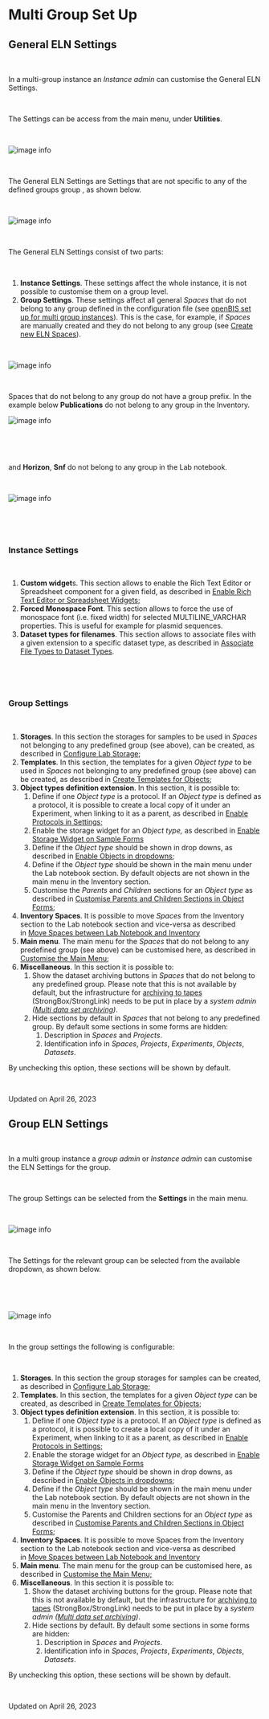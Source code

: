 Multi Group Set Up
====
 
## General ELN Settings

[](# "Print this article")

 

In a multi-group instance an *Instance admin* can customise the General
ELN Settings.

 

The Settings can be access from the main menu, under **Utilities**.

 

![image info](img/menu-settings-multigroup.png)

 

The General ELN Settings are Settings that are not specific to any of
the defined groups group , as shown below.

 

![image info](img/settings-selection-multigroup.png)

 

The General ELN Settings consist of two parts:

 

1.  **Instance Settings**. These settings affect the whole instance, it
    is not possible to customise them on a group level.
2.  **Group Settings**. These settings affect all general *Spaces* that
    do not belong to any group defined in the configuration file
    (see [openBIS set up for multi group
    instances](https://unlimited.ethz.ch/display/openBISDoc2010/User+Group+Management+for+Multi-groups+openBIS+Instances)).
    This is the case, for example, if *Spaces* are manually created and
    they do not belong to any group (see [Create new ELN
    Spaces](https://openbis.ch/index.php/docs/admin-documentation/space-management/create-new-eln-spaces/)).

 

![image info](img/general-settings-1024x545.png)

 

Spaces that do not belong to any group do not have a group prefix. In
the example below **Publications** do not belong to any group in the
Inventory.

![image info](img/labnotebook-non-group-spaces-multigroup.png)

 

 

and **Horizon**, **Snf** do not belong to any group in the Lab notebook.

 

![image info](img/inventory-non-group-spaces-multigroup.png)

 

 

### Instance Settings

 

1.  **Custom widget**s. This section allows to enable the Rich Text
    Editor or Spreadsheet component for a given field, as described
    in [Enable Rich Text Editor or Spreadsheet
    Widgets;](https://openbis.ch/index.php/docs/admin-documentation/new-entity-type-registration/enable-rich-text-editor-or-spreadsheet-widgets/)
2.  **Forced Monospace Font**. This section allows to force the use of
    monospace font (i.e. fixed width) for selected MULTILINE\_VARCHAR
    properties. This is useful for example for plasmid sequences.
3.  **Dataset types for filenames**. This section allows to associate
    files with a given extension to a specific dataset type, as
    described in [Associate File Types to Dataset
    Types](https://openbis.ch/index.php/docs/admin-documentation/associate-file-types-to-dataset-types/).

 

 

### Group Settings

 

1.  **Storages**. In this section the storages for samples to be used in
    *Spaces* not belonging to any predefined group (see above), can be
    created, as described in [Configure Lab
    Storage;](https://openbis.ch/index.php/docs/admin-documentation/customise-inventory-of-materials-and-samples/configure-lab-storage/)
2.  **Templates**. In this section, the templates for a given *Object
    type* to be used in *Spaces* not belonging to any predefined group
    (see above) can be created, as described in [Create Templates for
    Objects](https://openbis.ch/index.php/docs/admin-documentation/create-templates-for-objects/);
3.  **Object types definition extension**. In this section, it is
    possible to:
    1.  Define if one *Object type* is a protocol. If an *Object type*
        is defined as a protocol, it is possible to create a local copy
        of it under an Experiment, when linking to it as a parent, as
        described in [Enable Protocols in
        Settings;](https://openbis.ch/index.php/docs/admin-documentation/customise-inventory-of-protocols/enable-protocols-in-settings/)
    2.  Enable the storage widget for an *Object type,* as described
        in [Enable Storage Widget on Sample
        Forms](https://openbis.ch/index.php/docs/admin-documentation/customise-inventory-of-materials-and-samples/enable-storage-widget-on-sample-forms/)
    3.  Define if the *Object type* should be shown in drop downs, as
        described in [Enable Objects in
        dropdowns](https://openbis.ch/index.php/docs/admin-documentation/new-entity-type-registration/enable-objects-in-dropdowns/);
    4.  Define if the *Object type* should be shown in the main menu
        under the Lab notebook section. By default objects are not shown
        in the main menu in the Inventory section.
    5.  Customise the *Parents* and *Children* sections for an *Object
        type* as described in [Customise Parents and Children Sections
        in Object
        Forms](https://openbis.ch/index.php/docs/admin-documentation/customise-parents-and-children-sections-in-object-forms/);
4.  **Inventory Spaces**. It is possible to move *Spaces* from the
    Inventory section to the Lab notebook section and vice-versa as
    described in [Move Spaces between Lab Notebook and
    Inventory](https://openbis.ch/index.php/docs/admin-documentation/space-management/move-space-between-lab-notebook-and-inventory/)
5.  **Main menu**. The main menu for the *Spaces* that do not belong to
    any predefined group (see above) can be customised here, as
    described in [Customise the Main
    Menu;](https://openbis.ch/index.php/docs/admin-documentation/customise-the-main-menu/)
6.  **Miscellaneous**. In this section it is possible to:
    1.  Show the dataset archiving buttons in *Spaces* that do not
        belong to any predefined group. Please note that this is not
        available by default, but the infrastructure for [archiving to
        tapes](https://openbis.ch/index.php/docs/user-documentation/data-archiving/)
        (StrongBox/StrongLink) needs to be put in place by a *system
        admin ([Multi data set
        archiving](https://unlimited.ethz.ch/display/openBISDoc2010/Multi+data+set+archiving))*.
    2.  Hide sections by default in *Spaces* that not belong to any
        predefined group. By default some sections in some forms are
        hidden:
        1.  Description in *Spaces* and *Projects*.
        2.  Identification info in *Spaces*, *Projects*, *Experiments*,
            *Objects*, *Datasets*.

By unchecking this option, these sections will be shown by default.

 

Updated on April 26, 2023
 
## Group ELN Settings

[](# "Print this article")

 

In a multi group instance a *group admin* or *Instance admin* can
customise the ELN Settings for the group.

 

The group Settings can be selected from the **Settings** in the main
menu.

 

![image info](img/menu-settings-multigroup.png)

 

The Settings for the relevant group can be selected from the available
dropdown, as shown below.

 

 

![image info](img/settings-selection-multigroup.png)

 

In the group settings the following is configurable:

 

1.  **Storages**. In this section the group storages for samples can be
    created, as described in [Configure Lab
    Storage;](https://openbis.ch/index.php/docs/admin-documentation/customise-inventory-of-materials-and-samples/configure-lab-storage/)
2.  **Templates**. In this section, the templates for a given *Object
    type* can be created, as described in [Create Templates for
    Objects](https://openbis.ch/index.php/docs/admin-documentation/create-templates-for-objects/);
3.  **Object types definition extension**. In this section, it is
    possible to:
    1.  Define if one *Object type* is a protocol. If an *Object type*
        is defined as a protocol, it is possible to create a local copy
        of it under an Experiment, when linking to it as a parent, as
        described in [Enable Protocols in
        Settings;](https://openbis.ch/index.php/docs/admin-documentation/customise-inventory-of-protocols/enable-protocols-in-settings/)
    2.  Enable the storage widget for an *Object type,* as described
        in [Enable Storage Widget on Sample
        Forms](https://openbis.ch/index.php/docs/admin-documentation/customise-inventory-of-materials-and-samples/enable-storage-widget-on-sample-forms/)
    3.  Define if the *Object type* should be shown in drop downs, as
        described in [Enable Objects in
        dropdowns](https://openbis.ch/index.php/docs/admin-documentation/new-entity-type-registration/enable-objects-in-dropdowns/);
    4.  Define if the *Object type* should be shown in the main menu
        under the Lab notebook section. By default objects are not shown
        in the main menu in the Inventory section.
    5.  Customise the Parents and Children sections for an *Object type*
        as described in [Customise Parents and Children Sections in
        Object
        Forms](https://openbis.ch/index.php/docs/admin-documentation/customise-parents-and-children-sections-in-object-forms/);
4.  **Inventory Spaces**. It is possible to move Spaces from the
    Inventory section to the Lab notebook section and vice-versa as
    described in [Move Spaces between Lab Notebook and
    Inventory](https://openbis.ch/index.php/docs/admin-documentation/space-management/move-space-between-lab-notebook-and-inventory/)
5.  **Main menu**. The main menu for the group can be customised here,
    as described in [Customise the Main
    Menu;](https://openbis.ch/index.php/docs/admin-documentation/customise-the-main-menu/)
6.  **Miscellaneous**. In this section it is possible to:
    1.  Show the dataset archiving buttons for the group. Please note
        that this is not available by default, but the infrastructure
        for [archiving to
        tapes](https://openbis.ch/index.php/docs/user-documentation/data-archiving/)
        (StrongBox/StrongLink) needs to be put in place by a *system
        admin ([Multi data set
        archiving](https://unlimited.ethz.ch/display/openBISDoc2010/Multi+data+set+archiving))*.
    2.  Hide sections by default. By default some sections in some forms
        are hidden:
        1.  Description in *Spaces* and *Projects*.
        2.  Identification info in *Spaces*, *Projects*, *Experiments*,
            *Objects*, *Datasets*.

By unchecking this option, these sections will be shown by default.

 

Updated on April 26, 2023
